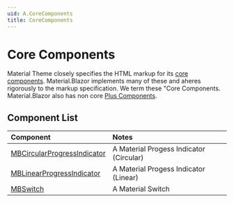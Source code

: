 ```yaml
---
uid: A.CoreComponents
title: CoreComponents
---
```

# Core Components

Material Theme closely specifies the HTML markup for its [core components](https://material.io/develop/web). Material.Blazor implements many of these and aheres rigorously to 
the markup specification. We term these "Core Components. Material.Blazor also has non core [Plus Components](xref:A.PlusComponents).

## Component List

| Component | Notes |
| :-------- | :---- |
| [MBCircularProgressIndicator](xref:C.MBCircularProgressIndicator) | A Material Progess Indicator (Circular) |
| [MBLinearProgressIndicator](xref:C.MBLinearProgressIndicator) | A Material Progess Indicator (Linear) |
| [MBSwitch](xref:C.MBSwitch) | A Material Switch |
